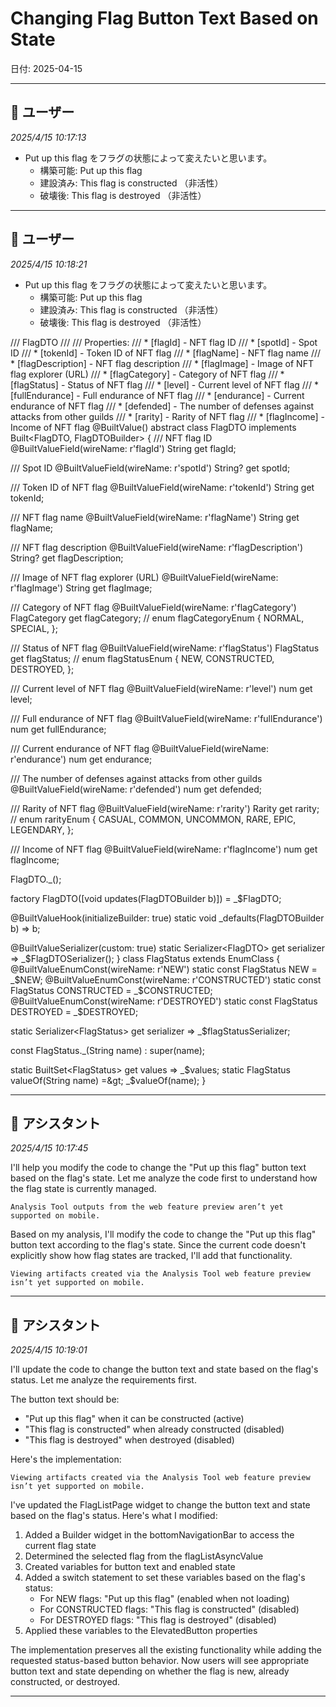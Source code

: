 # Changing Flag Button Text Based on State

日付: 2025-04-15

---

## 👤 ユーザー
*2025/4/15 10:17:13*

* Put up this flag をフラグの状態によって変えたいと思います。
   * 構築可能: Put up this flag
   * 建設済み: This flag is constructed （非活性）
   * 破壊後: This flag is destroyed （非活性）

---

## 👤 ユーザー
*2025/4/15 10:18:21*

* Put up this flag をフラグの状態によって変えたいと思います。
   * 構築可能: Put up this flag
   * 建設済み: This flag is constructed （非活性）
   * 破壊後: This flag is destroyed （非活性）

/// FlagDTO
///
/// Properties:
/// * [flagId] - NFT flag ID
/// * [spotId] - Spot ID
/// * [tokenId] - Token ID of NFT flag
/// * [flagName] - NFT flag name
/// * [flagDescription] - NFT flag description
/// * [flagImage] - Image of NFT flag explorer (URL)
/// * [flagCategory] - Category of NFT flag
/// * [flagStatus] - Status of NFT flag
/// * [level] - Current level of NFT flag
/// * [fullEndurance] -  Full endurance of NFT flag
/// * [endurance] - Current endurance of NFT flag
/// * [defended] - The number of defenses against attacks from other guilds
/// * [rarity] - Rarity of NFT flag
/// * [flagIncome] - Income of NFT flag
@BuiltValue()
abstract class FlagDTO implements Built&lt;FlagDTO, FlagDTOBuilder&gt; {
  /// NFT flag ID
  @BuiltValueField(wireName: r'flagId')
  String get flagId;

  /// Spot ID
  @BuiltValueField(wireName: r'spotId')
  String? get spotId;

  /// Token ID of NFT flag
  @BuiltValueField(wireName: r'tokenId')
  String get tokenId;

  /// NFT flag name
  @BuiltValueField(wireName: r'flagName')
  String get flagName;

  /// NFT flag description
  @BuiltValueField(wireName: r'flagDescription')
  String? get flagDescription;

  /// Image of NFT flag explorer (URL)
  @BuiltValueField(wireName: r'flagImage')
  String get flagImage;

  /// Category of NFT flag
  @BuiltValueField(wireName: r'flagCategory')
  FlagCategory get flagCategory;
  // enum flagCategoryEnum {  NORMAL,  SPECIAL,  };

  /// Status of NFT flag
  @BuiltValueField(wireName: r'flagStatus')
  FlagStatus get flagStatus;
  // enum flagStatusEnum {  NEW,  CONSTRUCTED,  DESTROYED,  };

  /// Current level of NFT flag
  @BuiltValueField(wireName: r'level')
  num get level;

  ///  Full endurance of NFT flag
  @BuiltValueField(wireName: r'fullEndurance')
  num get fullEndurance;

  /// Current endurance of NFT flag
  @BuiltValueField(wireName: r'endurance')
  num get endurance;

  /// The number of defenses against attacks from other guilds
  @BuiltValueField(wireName: r'defended')
  num get defended;

  /// Rarity of NFT flag
  @BuiltValueField(wireName: r'rarity')
  Rarity get rarity;
  // enum rarityEnum {  CASUAL,  COMMON,  UNCOMMON,  RARE,  EPIC,  LEGENDARY,  };

  /// Income of NFT flag
  @BuiltValueField(wireName: r'flagIncome')
  num get flagIncome;

  FlagDTO._();

  factory FlagDTO([void updates(FlagDTOBuilder b)]) = _$FlagDTO;

  @BuiltValueHook(initializeBuilder: true)
  static void _defaults(FlagDTOBuilder b) =&gt; b;

  @BuiltValueSerializer(custom: true)
  static Serializer&lt;FlagDTO&gt; get serializer =&gt; _$FlagDTOSerializer();
}
class FlagStatus extends EnumClass {
  @BuiltValueEnumConst(wireName: r'NEW')
  static const FlagStatus NEW = _$NEW;
  @BuiltValueEnumConst(wireName: r'CONSTRUCTED')
  static const FlagStatus CONSTRUCTED = _$CONSTRUCTED;
  @BuiltValueEnumConst(wireName: r'DESTROYED')
  static const FlagStatus DESTROYED = _$DESTROYED;

  static Serializer&lt;FlagStatus&gt; get serializer =&gt; _$flagStatusSerializer;

  const FlagStatus._(String name) : super(name);

  static BuiltSet&lt;FlagStatus&gt; get values =&gt; _$values;
  static FlagStatus valueOf(String name) =&gt; _$valueOf(name);
}

---

## 🤖 アシスタント
*2025/4/15 10:17:45*

I'll help you modify the code to change the "Put up this flag" button text based on the flag's state. Let me analyze the code first to understand how the flag state is currently managed.
```
Analysis Tool outputs from the web feature preview aren’t yet supported on mobile.
```



Based on my analysis, I'll modify the code to change the "Put up this flag" button text according to the flag's state. Since the current code doesn't explicitly show how flag states are tracked, I'll add that functionality.
```
Viewing artifacts created via the Analysis Tool web feature preview isn’t yet supported on mobile.
```

---

## 🤖 アシスタント
*2025/4/15 10:19:01*

I'll update the code to change the button text and state based on the flag's status. Let me analyze the requirements first.

The button text should be:
- "Put up this flag" when it can be constructed (active)
- "This flag is constructed" when already constructed (disabled)
- "This flag is destroyed" when destroyed (disabled)

Here's the implementation:
```
Viewing artifacts created via the Analysis Tool web feature preview isn’t yet supported on mobile.
```



I've updated the FlagListPage widget to change the button text and state based on the flag's status. Here's what I modified:

1. Added a Builder widget in the bottomNavigationBar to access the current flag state
2. Determined the selected flag from the flagListAsyncValue
3. Created variables for button text and enabled state
4. Added a switch statement to set these variables based on the flag's status:
   - For NEW flags: "Put up this flag" (enabled when not loading)
   - For CONSTRUCTED flags: "This flag is constructed" (disabled)
   - For DESTROYED flags: "This flag is destroyed" (disabled)
5. Applied these variables to the ElevatedButton properties

The implementation preserves all the existing functionality while adding the requested status-based button behavior. Now users will see appropriate button text and state depending on whether the flag is new, already constructed, or destroyed.

---
